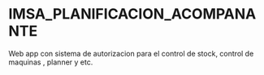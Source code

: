 # IMSA_PLANIFICACION_ACOMPANANTE
Web app con sistema de autorizacion para el control de stock, control de maquinas , planner y etc.
